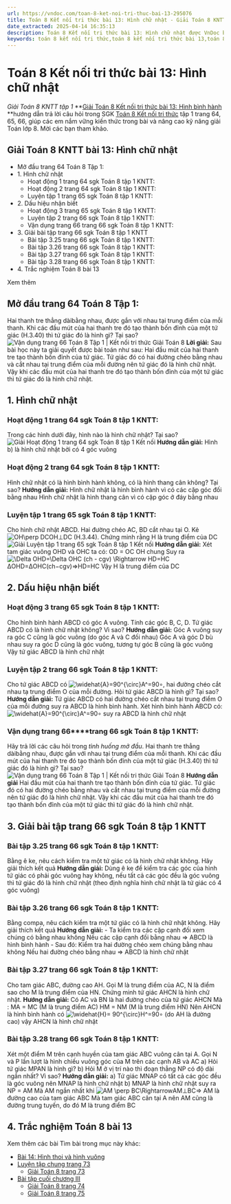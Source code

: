 ```yaml
---
url: https://vndoc.com/toan-8-ket-noi-tri-thuc-bai-13-295076
title: Toán 8 Kết nối tri thức bài 13: Hình chữ nhật - Giải Toán 8 KNTT tập 1 - VnDoc.com
date_extracted: 2025-04-14 16:35:13
description: Toán 8 Kết nối tri thức bài 13: Hình chữ nhật được VnDoc biên soạn lời giải nhằm giúp các em nắm được nội dung bài Hình chữ nhật, Toán 8 sách Kết nối tri thức. Mời các em tham khảo lời giải
keywords: toán 8 kết nối tri thức,toán 8 kết nối tri thức bài 13,toán 8 kết nối tri thức bài Hình chữ nhật,toán lớp 8 kết nối tri thức,giải toán 8 kết nối tri thức,giải sgk toán 8 kết nối tri thức,sgk toán 8 kết nối tri thức với cuộc sống,toán 8 kết nối tri thức với cuộc sống,toán 8 Hình chữ nhật,giải toán 8 kntt,giải toán 8 kntt bài 13,giải toán 8 kết nối tri thức bài 13,toán 8 bài 13,bài 13 hình chữ nhật,bài 13 hình chữ nhật lớp 8,toán lớp 8 bài 13 hình chữ nhật,toán 8 bài 13 hình chữ nhật
---
```


# Toán 8 Kết nối tri thức bài 13: Hình chữ nhật
 _Giải Toán 8 KNTT tập 1_
**[Giải Toán 8 Kết nối tri thức bài 13: Hình bình hành](<https://vndoc.com/toan-8-ket-noi-tri-thuc-bai-13-295076>) **hướng dẫn trả lời câu hỏi trong SGK [Toán 8 Kết nối tri thức](<https://vndoc.com/toan-8-ket-noi-tri-thuc>) tập 1 trang 64, 65, 66, giúp các em nắm vững kiến thức trong bài và nâng cao kỹ năng giải Toán lớp 8. Mời các bạn tham khảo.
## **Giải Toán 8 KNTT bài 13: Hình chữ nhật**
  * Mở đầu trang 64 Toán 8 Tập 1: 
  * 1\. Hình chữ nhật
    * Hoạt động 1 trang 64 sgk Toán 8 tập 1 KNTT:
    * Hoạt động 2 trang 64 sgk Toán 8 tập 1 KNTT:
    * Luyện tập 1 trang 65 sgk Toán 8 tập 1 KNTT:
  * 2\. Dấu hiệu nhận biết
    * Hoạt động 3 trang 65 sgk Toán 8 tập 1 KNTT:
    * Luyện tập 2 trang 66 sgk Toán 8 tập 1 KNTT: 
    * Vận dụng trang 66 trang 66 sgk Toán 8 tập 1 KNTT:
  * 3\. Giải bài tập trang 66 sgk Toán 8 tập 1 KNTT
    * Bài tập 3.25 trang 66 sgk Toán 8 tập 1 KNTT:
    * Bài tập 3.26 trang 66 sgk Toán 8 tập 1 KNTT: 
    * Bài tập 3.27 trang 66 sgk Toán 8 tập 1 KNTT:
    * Bài tập 3.28 trang 66 sgk Toán 8 tập 1 KNTT:
  * 4\. Trắc nghiệm Toán 8 bài 13

Xem thêm
## **Mở đầu trang 64 Toán 8 Tập 1:**
Hai thanh tre thẳng dàibằng nhau, được gắn với nhau tại trung điểm của mỗi thanh. Khi các đầu mút của hai thanh tre đó tạo thành bốn đỉnh của một tứ giác \(H.3.40\) thì tứ giác đó là hình gì? Tại sao?
![Vận dụng trang 66 Toán 8 Tập 1 | Kết nối tri thức Giải Toán 8](https://i.vdoc.vn/data/image/2023/10/10/van-dung-trang-66-toan-8-tap-1.png)
**Lời giải:**
Sau bài học này ta giải quyết được bài toán như sau:
Hai đầu mút của hai thanh tre tạo thành bốn đỉnh của tứ giác.
Tứ giác đó có hai đường chéo bằng nhau và cắt nhau tại trung điểm của mỗi đường nên tứ giác đó là hình chữ nhật.
Vậy khi các đầu mút của hai thanh tre đó tạo thành bốn đỉnh của một tứ giác thì tứ giác đó là hình chữ nhật.
## 1\. Hình chữ nhật
### **Hoạt động 1 trang 64 sgk Toán 8 tập 1 KNTT:**
Trong các hình dưới đây, hình nào là hình chữ nhật? Tại sao?
![Giải Hoạt động 1 trang 64 sgk Toán 8 tập 1 Kết nối](https://i.vdoc.vn/data/image/2023/04/23/anh-3-6.png)
**Hướng dẫn giải:**
Hình b\) là hình chữ nhật bởi có 4 góc vuông
### **Hoạt động 2 trang 64 sgk Toán 8 tập 1 KNTT:**
Hình chữ nhật có là hình bình hành không, có là hình thang cân không? Tại sao?
**Hướng dẫn giải:**
Hình chữ nhật là hình bình hành vì có các cặp góc đối bằng nhau
Hình chữ nhật là hình thang cân vì có cặp góc ở đáy bằng nhau
### **Luyện tập 1 trang 65 sgk Toán 8 tập 1 KNTT:**
Cho hình chữ nhật ABCD. Hai đường chéo AC, BD cắt nhau tại O. Kẻ ![OH\\perp DC](https://i.vdoc.vn/data/image/blank.png)OH⊥DC \(H.3.44\). Chứng minh rằng H là trung điểm của DC
![Giải Luyện tập 1 trang 65 sgk Toán 8 tập 1 Kết nối](https://i.vdoc.vn/data/image/2023/04/23/anh-3-7.png)
**Hướng dẫn giải:**
Xét tam giác vuông OHD và OHC ta có:
OD = OC
OH chung
Suy ra ![\\Delta OHD=\\Delta OHC \(ch - cgv\) \\Rightarrow HD=HC](https://i.vdoc.vn/data/image/blank.png)ΔOHD=ΔOHC\(ch−cgv\)⇒HD=HC
Vậy H là trung điểm của DC
## 2\. Dấu hiệu nhận biết
### **Hoạt động 3 trang 65 sgk Toán 8 tập 1 KNTT:**
Cho hình bình hành ABCD có góc A vuông. Tính các góc B, C, D. Tứ giác ABCD có là hình chữ nhật không? Vì sao?
**Hướng dẫn giải:**
Góc A vuông suy ra góc C cũng là góc vuông \(do góc A và C đối nhau\)
Góc A và góc D bù nhau suy ra góc D cũng là góc vuông, tương tự góc B cũng là góc vuông
Vậy tứ giác ABCD là hình chữ nhật
### **Luyện tập 2 trang 66 sgk Toán 8 tập 1 KNTT:**
Cho tứ giác ABCD có ![\\widehat{A}=90^{\\circ}](https://i.vdoc.vn/data/image/blank.png)A^=90∘, hai đường chéo cắt nhau tạ trung điểm O của mỗi đường. Hỏi tứ giác ABCD là hình gì? Tại sao?
**Hướng dẫn giải:**
Tứ giác ABCD có hai đường chéo cắt nhau tại trung điểm O của mỗi đường suy ra ABCD là hình bình hành.
Xét hình bình hành ABCD có: ![\\widehat{A}=90^{\\circ}](https://i.vdoc.vn/data/image/blank.png)A^=90∘ suy ra ABCD là hình chữ nhật
### **Vận dụng trang 66****trang 66 sgk Toán 8 tập 1 KNTT:**
Hãy trả lời các câu hỏi trong _tình huống mở đầu_.
Hai thanh tre thẳng dàibằng nhau, được gắn với nhau tại trung điểm của mỗi thanh. Khi các đầu mút của hai thanh tre đó tạo thành bốn đỉnh của một tứ giác \(H.3.40\) thì tứ giác đó là hình gì? Tại sao?
![Vận dụng trang 66 Toán 8 Tập 1 | Kết nối tri thức Giải Toán 8](https://i.vdoc.vn/data/image/2023/10/10/van-dung-trang-66-toan-8-tap-1.png)
**Hướng dẫn giải**
Hai đầu mút của hai thanh tre tạo thành bốn đỉnh của tứ giác.
Tứ giác đó có hai đường chéo bằng nhau và cắt nhau tại trung điểm của mỗi đường nên tứ giác đó là hình chữ nhật.
Vậy khi các đầu mút của hai thanh tre đó tạo thành bốn đỉnh của một tứ giác thì tứ giác đó là hình chữ nhật.
## 3\. Giải bài tập trang 66 sgk Toán 8 tập 1 KNTT
### **Bài tập 3.25 trang 66 sgk Toán 8 tập 1 KNTT:**
Bằng ê ke, nêu cách kiểm tra một tứ giác có là hình chữ nhật không. Hãy giải thích kết quả
**Hướng dẫn giải:**
Dùng ê ke để kiểm tra các góc của hình tứ giác có phải góc vuông hay không, nếu tất cả các góc đều là góc vuông thì tứ giác đó là hình chữ nhật \(theo định nghĩa hình chữ nhật là tứ giác có 4 góc vuông\)
### Bài tập 3.26 trang 66 sgk Toán 8 tập 1 KNTT:
Bằng compa, nêu cách kiểm tra một tứ giác có là hình chữ nhật không. Hãy giải thích kết quả
**Hướng dẫn giải:**
\- Ta kiểm tra các cặp cạnh đối xem chúng có bằng nhau không
Nếu các cặp cạnh đối bằng nhau ⇒ ABCD là hình bình hành
\- Sau đó: Kiểm tra hai đường chéo xem chúng bằng nhau không
Nếu hai đường chéo bằng nhau ⇒ ABCD là hình chữ nhật
### **Bài tập 3.27 trang 66 sgk Toán 8 tập 1 KNTT:**
Cho tam giác ABC, đường cao AH. Gọi M là trung điểm của AC, N là điểm sao cho M là trung điểm của HN. Chứng minh tứ giác AHCN là hình chữ nhật.
**Hướng dẫn giải:**
Có AC và BN là hai đường chéo của tứ giác AHCN
Mà :
MA = MC \(M là trung điểm AC\)
HM = NM \(M là trung điểm HN\)
Nên AHCN là hình bình hành có ![\\widehat{H}= 90^{\\circ}](https://i.vdoc.vn/data/image/blank.png)H^=90∘ \(do AH là đường cao\) vậy AHCN là hình chữ nhật
### **Bài tập 3.28 trang 66 sgk Toán 8 tập 1 KNTT:**
Xét một điểm M trên cạnh huyền của tam giác ABC vuông cân tại A. Gọi N và P lần lượt là hình chiếu vuông góc của M trên các cạnh AB và AC
a\) Hỏi tứ giác MPAN là hình gì?
b\) Hỏi M ở vị trí nào thì đoạn thẳng NP có độ dài ngắn nhất? Vì sao?
**Hướng dẫn giải:**
a\) Tứ giác MNAP có tất cả các góc đều là góc vuông nên MNAP là hình chữ nhật
b\) MNAP là hình chữ nhật suy ra NP = AM
Mà AM ngắn nhất khi ![AM \\perp BC\\Rightarrow](https://i.vdoc.vn/data/image/blank.png)AM⊥BC⇒ AM là đường cao của tam giác ABC
Mà tam giác ABC cân tại A nên AM cũng là đường trung tuyến, do đó M là trung điểm BC
## 4\. Trắc nghiệm Toán 8 bài 13
Xem thêm các bài Tìm bài trong mục này khác:
  * [Bài 14: Hình thoi và hình vuông](</toan-8-ket-noi-tri-thuc-bai-14-295082>)
  * [Luyện tập chung trang 73](</toan-8-ket-noi-tri-thuc-bai-luyen-tap-chung-trang-73-295095>)
    * [Giải Toán 8 trang 73](</giai-toan-8-trang-73-tap-1-ket-noi-tri-thuc-330265>)
  * [Bài tập cuối chương III ](</toan-8-ket-noi-tri-thuc-bai-tap-cuoi-chuong-iii-295097>)
    * [Giải Toán 8 trang 74](</giai-toan-8-trang-74-tap-1-ket-noi-tri-thuc-330266>)
    * [Giải Toán 8 trang 75](</giai-toan-8-trang-75-tap-1-ket-noi-tri-thuc-330267>)

